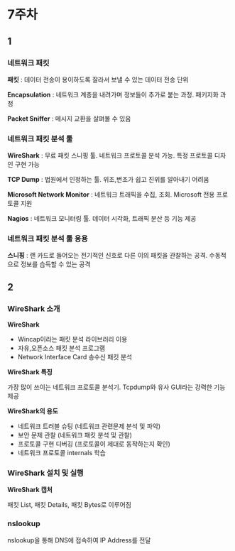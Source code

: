 # 7주차

## 1

### 네트워크 패킷

**패킷** : 데이터 전송이 용이하도록 잘라서 보낼 수 있는 데이터 전송 단위

**Encapsulation** : 네트워크 계층을 내려가며 정보들이 추가로 붙는 과정. 패키지화 과정

**Packet Sniffer** : 메시지 교환을 살펴볼 수 있음



### 네트워크 패킷 분석 툴

**WireShark** : 무료 패킷 스니핑 툴. 네트워크 프로토콜 분석 가능. 특정 프로토콜 디자인 구현 가능

**TCP Dump** : 법원에서 인정하는 툴. 위조,변조가 쉽고 진위를 알아내기 어려움

**Microsoft Network Monitor** : 네트워크 트래픽을 수집, 조회. Microsoft 전용 프로토콜 지원

**Nagios** : 네트워크 모니터링 툴. 데이터 시각화, 트래픽 분산 등 기능 제공



### 네트워크 패킷 분석 툴 응용

**스니핑** : 랜 카드로 들어오는 전기적인 신호로 다른 이의 패킷을 관찰하는 공격. 수동적으로 정보를 습득할 수 있는 공격



## 2

### WireShark 소개

**WireShark**

- Wincap이라는 패킷 분석 라이브러리 이용
- 자유,오픈소스 패킷 분석 프로그램
- Network Interface Card 송수신 패킷 분석

**WireShark 특징**

가장 많이 쓰이는 네트워크 프로토콜 분석기. Tcpdump와 유사 GUI라는 강력한 기능 제공

**WireShark의 용도**

- 네트워크 트러블 슈팅 (네트워크 관련문제 분석 및 파악)
- 보안 문제 관찰 (네트워크 패킷 분석 및 관찰)
- 프로토콜 구현 디버깅 (프로토콜이 제대로 동작하는지 확인)
- 네트워크 프로토콜 internals 학습



### WireShark 설치 및 실행

**WireShark 캡처**

패킷 List, 패킷 Details, 패킷 Bytes로 이루어짐



### **nslookup**

nslookup을 통해 DNS에 접속하여 IP Address를 전달
